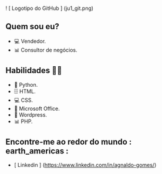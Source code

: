 ###  
! [ Logotipo do GitHub ] (ju1_git.png)

##  Quem sou eu?

* 💻 Vendedor.
* 📊 Consultor de negócios.

##  Habilidades 👩‍💻
* 🐍 Python.
* 🗄  HTML.
* 💻 CSS.
* 🧮 Microsoft Office.
* 🔮 Wordpress.
* 📊 PHP.

##  Encontre-me ao redor do mundo : earth_americas :
*   [ Linkedin ] (https://www.linkedin.com/in/agnaldo-gomes/)
